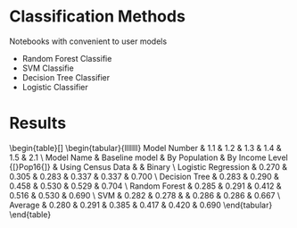 # Classification Methods
Notebooks with convenient to user models
- Random Forest Classifie
- SVM Classifie
- Decision Tree Classifier 
- Logistic Classifier 
# Results
\begin{table}[]
\begin{tabular}{lllllll}
Model Number        & 1.1            & 1.2           & 1.3                         & 1.4               & 1.5   & 2.1    \\
Model Name          & Baseline model & By Population & By Income Level {[}Pop16{]} & Using Census Data &       & Binary \\
Logistic Regression & 0.270          & 0.305         & 0.283                       & 0.337             & 0.337 & 0.700  \\
Decision Tree       & 0.283          & 0.290         & 0.458                       & 0.530             & 0.529 & 0.704  \\
Random Forest       & 0.285          & 0.291         & 0.412                       & 0.516             & 0.530 & 0.690  \\
SVM                 & 0.282          & 0.278         &                             & 0.286             & 0.286 & 0.667  \\
Average             & 0.280          & 0.291         & 0.385                       & 0.417             & 0.420 & 0.690 
\end{tabular}
\end{table}
